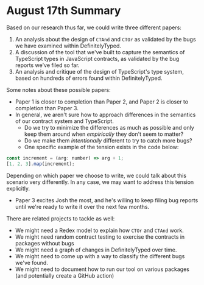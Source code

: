 # August 17th Summary

Based on our research thus far, we could write three different papers:

1. An analysis about the design of `CTAnd` and `CTOr` as validated by the bugs we have examined within DefinitelyTyped.
2. A discussion of the tool that we've built to capture the semantics of TypeScript types in JavaScript contracts, as validated by the bug reports we've filed so far.
3. An analysis and critique of the design of TypeScript's type system, based on hundreds of errors found within DefinitelyTyped.

Some notes about these possible papers:

- Paper 1 is closer to completion than Paper 2, and Paper 2 is closer to completion than Paper 3.
- In general, we aren't sure how to approach differences in the semantics of our contract system and TypeScript.
  - Do we try to minimize the differences as much as possible and only keep them around when _empirically_ they don't seem to matter?
  - Do we make them _intentionally_ different to try to catch more bugs?
  - One specific example of the tension exists in the code below:

```js
const increment = (arg: number) => arg + 1;
[1, 2, 3].map(increment);
```

Depending on which paper we choose to write, we could talk about this scenario very differently. In any case, we may want to address this tension explicitly.

- Paper 3 excites Josh the most, and he's willing to keep filing bug reports until we're ready to write it over the next few months.

There are related projects to tackle as well:

- We might need a Redex model to explain how `CTOr` and `CTAnd` work.
- We might need random contract testing to exercise the contracts in packages without bugs
- We might need a graph of changes in DefinitelyTyped over time.
- We might need to come up with a way to classify the different bugs we've found.
- We might need to document how to run our tool on various packages (and potentially create a GitHub action)
